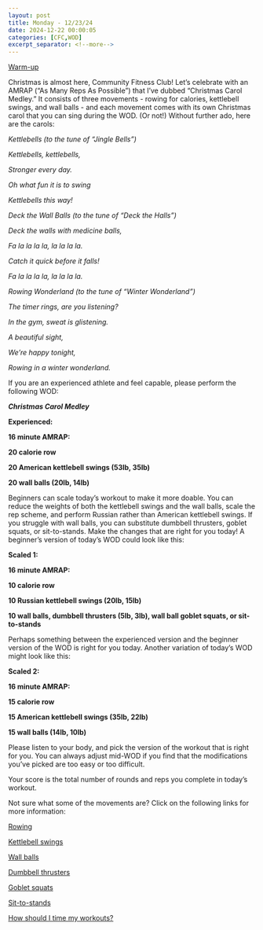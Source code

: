```yaml
---
layout: post
title: Monday - 12/23/24
date: 2024-12-22 00:00:05
categories: [CFC,WOD]
excerpt_separator: <!--more-->
---
```

[Warm-up](https://communityfitnessclub.wixsite.com/website/post/basic-full-body-warm-up) 

Christmas is almost here, Community Fitness Club! Let’s celebrate with an AMRAP (“As Many Reps As Possible”) that I’ve dubbed “Christmas Carol Medley.” It consists of three movements - rowing for calories, kettlebell swings, and wall balls - and each movement comes with its own Christmas carol that you can sing during the WOD. (Or not!) Without further ado, here are the carols:

*Kettlebells (to the tune of “Jingle Bells”)*

*Kettlebells, kettlebells,*

*Stronger every day.*

*Oh what fun it is to swing*

*Kettlebells this way!*

*Deck the Wall Balls (to the tune of “Deck the Halls”)*

*Deck the walls with medicine balls,*

*Fa la la la la, la la la la.*

*Catch it quick before it falls!*

*Fa la la la la, la la la la.*

*Rowing Wonderland (to the tune of “Winter Wonderland”)*

*The timer rings, are you listening?*

*In the gym, sweat is glistening.*

*A beautiful sight,*

*We’re happy tonight,*

*Rowing in a winter wonderland.*

If you are an experienced athlete and feel capable, please perform the following WOD:

***Christmas Carol Medley***

**Experienced:**

**16 minute AMRAP:**

**20 calorie row**

**20 American kettlebell swings (53lb, 35lb)**

**20 wall balls (20lb, 14lb)**
<!--more-->

Beginners can scale today’s workout to make it more doable. You can reduce the weights of both the kettlebell swings and the wall balls, scale the rep scheme, and perform Russian rather than American kettlebell swings. If you struggle with wall balls, you can substitute dumbbell thrusters, goblet squats, or sit-to-stands. Make the changes that are right for you today! A beginner’s version of today’s WOD could look like this:

**Scaled 1:**

**16 minute AMRAP:**

**10 calorie row**

**10 Russian kettlebell swings (20lb, 15lb)**

**10 wall balls, dumbbell thrusters (5lb, 3lb), wall ball goblet squats, or sit-to-stands**

Perhaps something between the experienced version and the beginner version of the WOD is right for you today. Another variation of today’s WOD might look like this:

**Scaled 2:**

**16 minute AMRAP:**

**15 calorie row**

**15 American kettlebell swings (35lb, 22lb)**

**15 wall balls (14lb, 10lb)**

Please listen to your body, and pick the version of the workout that is right for you. You can always adjust mid-WOD if you find that the modifications you’ve picked are too easy or too difficult. 

Your score is the total number of rounds and reps you complete in today’s workout. 

Not sure what some of the movements are? Click on the following links for more information:

[Rowing](https://communityfitnessclub.wixsite.com/website/post/rowing) 

[Kettlebell swings](https://communityfitnessclub.wixsite.com/website/post/kettlebell-swings)

[Wall balls](https://communityfitnessclub.wixsite.com/website/post/wall-balls) 

[Dumbbell thrusters](https://communityfitnessclub.wixsite.com/website/post/dumbbell-thrusters) 

[Goblet squats](https://communityfitnessclub.wixsite.com/website/post/goblet-squats)

[Sit-to-stands](https://www.youtube.com/watch?v=vNq9vtEXksc)

[How should I time my workouts?](https://communityfitnessclub.wixsite.com/website/post/how-should-i-time-my-workouts)
